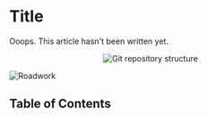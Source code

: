 # Title

Ooops. This article hasn't been written yet.

<p align="center">
  <img alt="Git repository structure" src="images/work_in_progress.jpg">
</p>

![Roadwork](images/work_in_progress.jpg)

## Table of Contents
